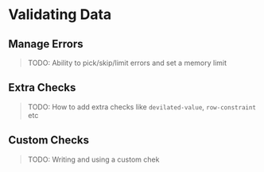 # Validating Data

## Manage Errors

> TODO: Ability to pick/skip/limit errors and set a memory limit

## Extra Checks

> TODO: How to add extra checks like `devilated-value`, `row-constraint` etc

## Custom Checks

> TODO: Writing and using a custom chek
